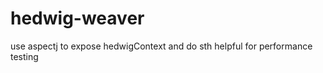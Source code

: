 hedwig-weaver
=============

use aspectj to expose hedwigContext and do sth helpful for performance testing
